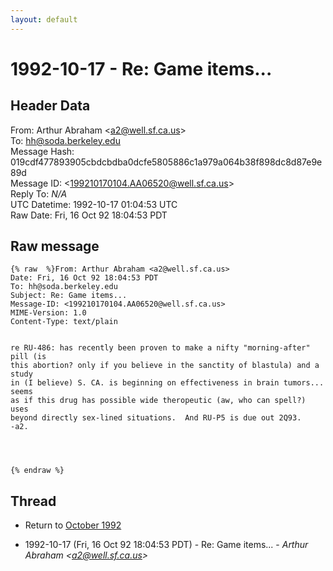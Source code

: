 ```yaml
---
layout: default
---
```


# 1992-10-17 - Re: Game items...

## Header Data

From: Arthur Abraham \<a2@well.sf.ca.us\><br>
To: hh@soda.berkeley.edu<br>
Message Hash: 019cdf477893905cbdcbdba0dcfe5805886c1a979a064b38f898dc8d87e9e89d<br>
Message ID: \<199210170104.AA06520@well.sf.ca.us\><br>
Reply To: _N/A_<br>
UTC Datetime: 1992-10-17 01:04:53 UTC<br>
Raw Date: Fri, 16 Oct 92 18:04:53 PDT<br>

## Raw message

```
{% raw  %}From: Arthur Abraham <a2@well.sf.ca.us>
Date: Fri, 16 Oct 92 18:04:53 PDT
To: hh@soda.berkeley.edu
Subject: Re: Game items...
Message-ID: <199210170104.AA06520@well.sf.ca.us>
MIME-Version: 1.0
Content-Type: text/plain


re RU-486: has recently been proven to make a nifty "morning-after" pill (is
this abortion? only if you believe in the sanctity of blastula) and a study
in (I believe) S. CA. is beginning on effectiveness in brain tumors... seems
as if this drug has possible wide theropeutic (aw, who can spell?) uses
beyond directly sex-lined situations.  And RU-P5 is due out 2Q93.
-a2.




{% endraw %}
```

## Thread

+ Return to [October 1992](/years/1992/10)

+ 1992-10-17 (Fri, 16 Oct 92 18:04:53 PDT) - Re: Game items... - _Arthur Abraham \<a2@well.sf.ca.us\>_


